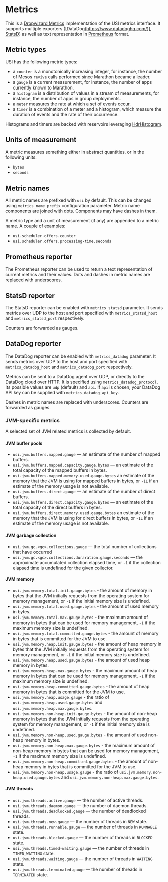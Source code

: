 # Metrics

This is a [Dropwizard Metrics](https://github.com/dropwizard/metrics) implementation 
of the USI metrics interface. It supports multiple exporters ([DataDog(https://www.datadoghq.com/)],
[StatsD](https://github.com/etsy/statsd)) as well as text representation in 
[Prometheus](https://prometheus.io/docs/instrumenting/exposition_formats/) format.

## Metric types

USI has the following metric types:

* a `counter` is a monotonically increasing integer, for instance, the
  number of Mesos `revive` calls performed since Marathon became
  a leader.
* a `gauge` is a current measurement, for instance, the number of apps
  currently known to Marathon.
* a `histogram` is a distribution of values in a stream of measurements,
  for instance, the number of apps in group deployments.
* a `meter` measures the rate at which a set of events occur.
* a `timer` is a combination of a meter and a histogram, which measure
  the duration of events and the rate of their occurrence.

Histograms and timers are backed with reservoirs leveraging
[HdrHistogram](http://hdrhistogram.org/).

## Units of measurement

A metric measures something either in abstract quantities, or in the
following units:

* `bytes`
* `seconds`

## Metric names

All metric names are prefixed with `usi` by default. This can be changed
using `metrics_name_prefix` configuration parameter. Metric name components 
are joined with dots. Components may have dashes in them.

A metric type and a unit of measurement (if any) are appended to
a metric name. A couple of examples:

* `usi.scheduler.offers.counter`
* `usi.scheduler.offers.processing-time.seconds`

## Prometheus reporter

The Prometheus reporter can be used to return a text representation of 
current metrics and their values. Dots and dashes in metric names are 
replaced with underscores.

## StatsD reporter

The StatsD reporter can be enabled with `metrics_statsd` parameter. 
It sends metrics over UDP to the host and port specified with
`metrics_statsd_host` and `metrics_statsd_port` respectively.

Counters are forwarded as gauges.

## DataDog reporter

The DataDog reporter can be enabled with `metrics_datadog` parameter. 
It sends metrics over UDP to the host and port specified with `metrics_datadog_host` 
and `metrics_datadog_port` respectively.

Metrics can be sent to a DataDog agent over UDP, or directly to
the DataDog cloud over HTTP. It is specified using
`metrics_datadog_protocol`. Its possible values are `udp` (default)
and `api`. If `api` is chosen, your DataDog API key can be supplied with
`metrics_datadog_api_key`.

Dashes in metric names are replaced with underscores. Counters are
forwarded as gauges.


### JVM-specific metrics
A selected set of JVM related metrics is collected by default.

#### JVM buffer pools

* `usi.jvm.buffers.mapped.gauge` — an estimate of the number of
  mapped buffers.
* `usi.jvm.buffers.mapped.capacity.gauge.bytes` — an estimate of
  the total capacity of the mapped buffers in bytes.
* `usi.jvm.buffers.mapped.memory.used.gauge.bytes` an estimate of
  the memory that the JVM is using for mapped buffers in bytes, or `-1L`
  if an estimate of the memory usage is not available.
* `usi.jvm.buffers.direct.gauge` — an estimate of the number of
  direct buffers.
* `usi.jvm.buffers.direct.capacity.gauge.bytes` — an estimate of
  the total capacity of the direct buffers in bytes.
* `usi.jvm.buffers.direct.memory.used.gauge.bytes` an estimate of
  the memory that the JVM is using for direct buffers in bytes, or `-1L`
  if an estimate of the memory usage is not available.

#### JVM garbage collection

* `usi.jvm.gc.<gc>.collections.gauge` — the total number
  of collections that have occurred
* `usi.jvm.gc.<gc>.collections.duraration.gauge.seconds` — the
  approximate accumulated collection elapsed time, or `-1` if the
  collection elapsed time is undefined for the given collector.

#### JVM memory

* `usi.jvm.memory.total.init.gauge.bytes` - the amount of memory
  in bytes that the JVM initially requests from the operating system
  for memory management, or `-1` if the initial memory size is
  undefined.
* `usi.jvm.memory.total.used.gauge.bytes` - the amount of used
  memory in bytes.
* `usi.jvm.memory.total.max.gauge.bytes` - the maximum amount of
  memory in bytes that can be used for memory management, `-1` if the
  maximum memory size is undefined.
* `usi.jvm.memory.total.committed.gauge.bytes` - the amount of
  memory in bytes that is committed for the JVM to use.
* `usi.jvm.memory.heap.init.gauge.bytes` - the amount of heap
  memory in bytes that the JVM initially requests from the operating
  system for memory management, or `-1` if the initial memory size is
  undefined.
* `usi.jvm.memory.heap.used.gauge.bytes` - the amount of used heap
  memory in bytes.
* `usi.jvm.memory.heap.max.gauge.bytes` - the maximum amount of
  heap memory in bytes that can be used for memory management, `-1` if
  the maximum memory size is undefined.
* `usi.jvm.memory.heap.committed.gauge.bytes` - the amount of heap
  memory in bytes that is committed for the JVM to use.
* `usi.jvm.memory.heap.usage.gauge` - the ratio of
  `usi.jvm.memory.heap.used.gauge.bytes` and
  `usi.jvm.memory.heap.max.gauge.bytes`.
* `usi.jvm.memory.non-heap.init.gauge.bytes` - the amount of
  non-heap memory in bytes that the JVM initially requests from the
  operating system for memory management, or `-1` if the initial memory
  size is undefined.
* `usi.jvm.memory.non-heap.used.gauge.bytes` - the amount of used
  non-heap memory in bytes.
* `usi.jvm.memory.non-heap.max.gauge.bytes` - the maximum amount of
  non-heap memory in bytes that can be used for memory management, `-1`
  if the maximum memory size is undefined.
* `usi.jvm.memory.non-heap.committed.gauge.bytes` - the amount of
  non-heap memory in bytes that is committed for the JVM to use.
* `usi.jvm.memory.non-heap.usage.gauge` - the ratio of
  `usi.jvm.memory.non-heap.used.gauge.bytes` and
  `usi.jvm.memory.non-heap.max.gauge.bytes`.

#### JVM threads

* `usi.jvm.threads.active.gauge` — the number of active threads.
* `usi.jvm.threads.daemon.gauge` — the number of daemon threads.
* `usi.jvm.threads.deadlocked.gauge` — the number of deadlocked
  threads.
* `usi.jvm.threads.new.gauge` — the number of threads in `NEW`
   state.
* `usi.jvm.threads.runnable.gauge` — the number of threads in
  `RUNNABLE` state.
* `usi.jvm.threads.blocked.gauge` — the number of threads in
  `BLOCKED` state.
* `usi.jvm.threads.timed-waiting.gauge` — the number of threads in
  `TIMED_WAITING` state.
* `usi.jvm.threads.waiting.gauge` — the number of threads in
  `WAITING` state.
* `usi.jvm.threads.terminated.gauge` — the number of threads in
  `TERMINATED` state.
